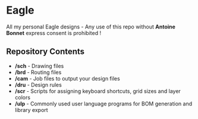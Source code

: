 # Eagle

All my personal Eagle designs  - Any use of this repo without **Antoine Bonnet** express consent is prohibited !

Repository Contents
-------------------
* **/sch** - Drawing files
* **/brd** - Routing files
* **/cam** - Job files to output your design files
* **/dru** - Design rules
* **/scr** - Scripts for assigning keyboard shortcuts, grid sizes and layer colors
* **/ulp** - Commonly used user language programs for BOM generation and library export
